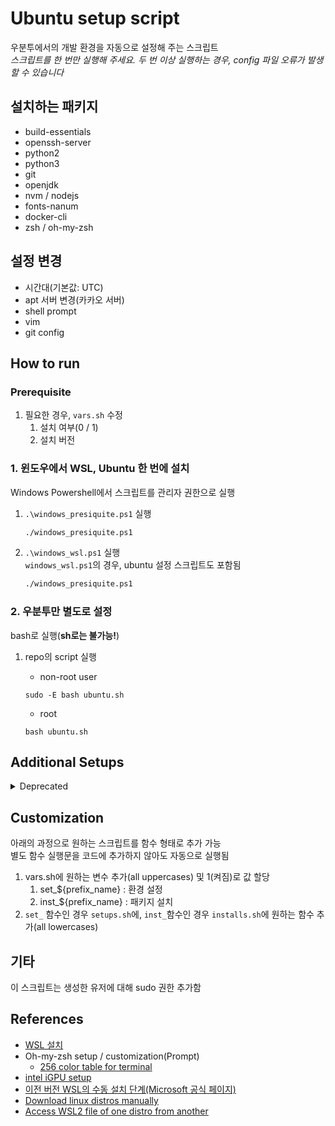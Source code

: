 # Ubuntu setup script

우분투에서의 개발 환경을 자동으로 설정해 주는 스크립트  
_스크립트를 한 번만 실행해 주세요. 두 번 이상 실행하는 경우, config 파일 오류가 발생할 수 있습니다_

## 설치하는 패키지

- build-essentials
- openssh-server
- python2
- python3
- git
- openjdk
- nvm / nodejs
- fonts-nanum
- docker-cli
- zsh / oh-my-zsh

## 설정 변경

- 시간대(기본값: UTC)
- apt 서버 변경(카카오 서버)
- shell prompt
- vim
- git config

## How to run

### Prerequisite

1. 필요한 경우, `vars.sh` 수정
   1. 설치 여부(0 / 1)
   2. 설치 버전

### 1. 윈도우에서 WSL, Ubuntu 한 번에 설치

Windows Powershell에서 스크립트를 관리자 권한으로 실행

1. `.\windows_presiquite.ps1` 실행

   ```bash
   ./windows_presiquite.ps1
   ```

1. `.\windows_wsl.ps1` 실행  
   `windows_wsl.ps1`의 경우, ubuntu 설정 스크립트도 포함됨

   ```bash
   ./windows_presiquite.ps1
   ```

### 2. 우분투만 별도로 설정

bash로 실행(**sh로는 불가능!**)

1. repo의 script 실행

   - non-root user

   ```shell
   sudo -E bash ubuntu.sh
   ```

   - root

   ```shell
   bash ubuntu.sh
   ```

## Additional Setups

<details>
   <summary>Deprecated</summary>

모두 각각 `windows_wsl.ps1`, `ubuntu.sh`에 포함됨  
별도로 설정 불필요

### Windows

WSL2는 윈도우의 가용 메모리를 계속 할당하는 메모리 과다 점유 버그가 존재함  
메모리 과다 점유 문제를 방지하기 위해 램 할당량 제한 권장됨  
\* Hpyer-V를 사용한 Docker for windows에서도 동일한 버그 발생

- `%USERPROFILE%\.wslconfig`에 아래 내용 추가(메모리 제한)

```shell
[wsl2]
memory=4GB
swap=0
```

- (Optional)Oh-my-zsh 사용시

fonts/ 내부의 폰트 설치 후, [터미널](https://github.com/microsoft/terminal)에서 해당 폰트로 폰트 설정

### Linux(Ubuntu)

- `/etc/wsl.conf`에 아래 내용 추가  
  default 값을 생성한 사용자 이름으로 변경

```shell
[user]
default=${생성한 사용자 이름}
```

</details>

## Customization

아래의 과정으로 원하는 스크립트를 함수 형태로 추가 가능  
별도 함수 실행문을 코드에 추가하지 않아도 자동으로 실행됨

1. vars.sh에 원하는 변수 추가(all uppercases) 및 1(켜짐)로 값 할당
   1. set\_${prefix_name} : 환경 설정
   2. inst\_${prefix_name} : 패키지 설치
2. `set_` 함수인 경우 `setups.sh`에, `inst_`함수인 경우 `installs.sh`에 원하는 함수 추가(all lowercases)

## 기타

이 스크립트는 생성한 유저에 대해 sudo 권한 추가함

## References

- [WSL 설치](https://learn.microsoft.com/ko-kr/windows/wsl/install)
- Oh-my-zsh setup / customization(Prompt)
  - [256 color table for terminal](https://en.wikipedia.org/wiki/File:Xterm_256color_chart.svg)
- [intel iGPU setup](https://www.intel.com/content/www/us/en/artificial-intelligence/harness-the-power-of-intel-igpu-on-your-machine.html)
- [이전 버전 WSL의 수동 설치 단계(Microsoft 공식 페이지)](https://learn.microsoft.com/ko-kr/windows/wsl/install-manual)
- [Download linux distros manually](https://learn.microsoft.com/ko-kr/windows/wsl/install-manual#downloading-distributions)
- [Access WSL2 file of one distro from another](https://superuser.com/questions/1659218/is-there-a-way-to-access-files-from-one-wsl-2-distro-image-in-another-one)

